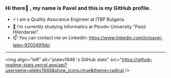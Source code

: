 ### Hi there👋 , my name is Pavel and this is my GitHub profile.

- ⚡ I am a Quality Assurance Engineer at ITBP Bulgaria.
- 🌱 I’m currently studying Informatics at Plovdiv University "Paisii Hilendarski".
- 📫 You can contact me on LinkedIn: https://www.linkedin.com/in/pavel-lalev-9200491bb/ 

---

<img align="left" alt="plalev1948 's GitHub stats" src="https://github-readme-stats.vercel.app/api?username=plalev1948&show_icons=true&theme=radical />


<!--
**plalev1948/plalev1948** is a ✨ _special_ ✨ repository because its `README.md` (this file) appears on your GitHub profile.

Here are some ideas to get you started:

- 🔭 I’m currently working on ...
- 🌱 I’m currently learning ...
- 👯 I’m looking to collaborate on ...
- 🤔 I’m looking for help with ...
- 💬 Ask me about ...
- 📫 How to reach me: ...
- 😄 Pronouns: ...
- ⚡ Fun fact: ...
-->
